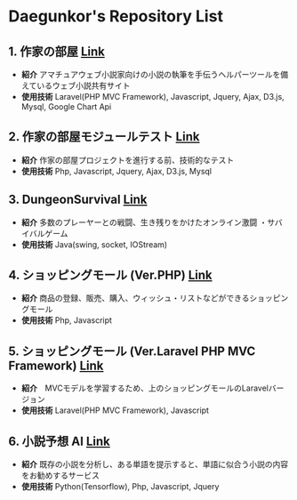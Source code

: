 # Daegunkor's Repository List
## 1. 作家の部屋  <a href='https://github.com/daegunkor/sakkanoheya'>Link</a>
 - __紹介__ アマチュアウェブ小説家向けの小説の執筆を手伝うヘルパーツールを備えているウェブ小説共有サイト
 - __使用技術__ Laravel(PHP MVC Framework), Javascript, Jquery, Ajax, D3.js, Mysql, Google Chart Api
## 2. 作家の部屋モジュールテスト <a href='https://github.com/daegunkor/ModuleTest'>Link</a>
 - __紹介__ 作家の部屋プロジェクトを進行する前、技術的なテスト　
 - __使用技術__ Php, Javascript, Jquery, Ajax, D3.js, Mysql
## 3. DungeonSurvival <a href='https://github.com/daegunkor/DungeonSurvival'>Link</a>
 - __紹介__ 多数のプレーヤーとの戦闘、生き残りをかけたオンライン激闘 ・サバイバルゲーム
 - __使用技術__ Java(swing, socket, IOStream)
## 4. ショッピングモール (Ver.PHP) <a href='https://github.com/daegunkor/GuitarShopPHP'>Link</a>
 - __紹介__ 商品の登録、販売、購入、ウィッシュ・リストなどができるショッピングモール
 - __使用技術__ Php, Javascript
## 5. ショッピングモール (Ver.Laravel PHP MVC Framework) <a href='https://github.com/daegunkor/GuitarShopLaravel'>Link</a>
 - __紹介__　MVCモデルを学習するため、上のショッピングモールのLaravelバージョン
 - __使用技術__ Laravel(PHP MVC Framework), Javascript
## 6. 小説予想 AI <a href='https://github.com/daegunkor/NovelPredictionAI'>Link</a>
 - __紹介__ 既存の小説を分析し、ある単語を提示すると、単語に似合う小説の内容をお勧めするサービス
 - __使用技術__ Python(Tensorflow), Php, Javascript, Jquery
